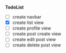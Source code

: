 **TodoList**

- [ ] create navbar 
- [x] create list view 
- [ ] create profile view 
- [ ] create post create view 
- [ ] create edit post view  
- [ ] create delete post view
